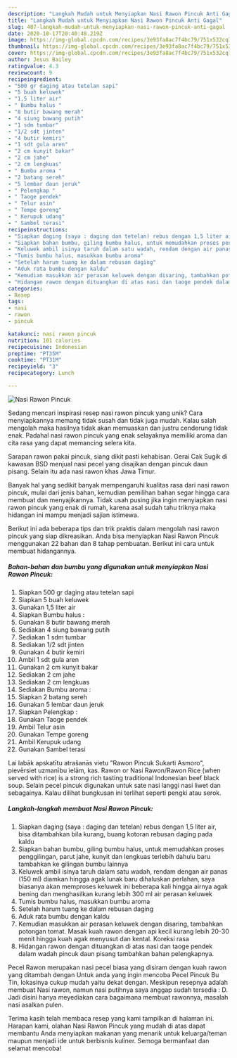 ```yaml
---
description: "Langkah Mudah untuk Menyiapkan Nasi Rawon Pincuk Anti Gagal"
title: "Langkah Mudah untuk Menyiapkan Nasi Rawon Pincuk Anti Gagal"
slug: 407-langkah-mudah-untuk-menyiapkan-nasi-rawon-pincuk-anti-gagal
date: 2020-10-17T20:40:48.219Z
image: https://img-global.cpcdn.com/recipes/3e93fa8ac7f4bc79/751x532cq70/nasi-rawon-pincuk-foto-resep-utama.jpg
thumbnail: https://img-global.cpcdn.com/recipes/3e93fa8ac7f4bc79/751x532cq70/nasi-rawon-pincuk-foto-resep-utama.jpg
cover: https://img-global.cpcdn.com/recipes/3e93fa8ac7f4bc79/751x532cq70/nasi-rawon-pincuk-foto-resep-utama.jpg
author: Jesus Bailey
ratingvalue: 4.3
reviewcount: 9
recipeingredient:
- "500 gr daging atau tetelan sapi"
- "5 buah keluwek"
- "1,5 liter air"
- " Bumbu halus "
- "8 butir bawang merah"
- "4 siung bawang putih"
- "1 sdm tumbar"
- "1/2 sdt jinten"
- "4 butir kemiri"
- "1 sdt gula aren"
- "2 cm kunyit bakar"
- "2 cm jahe"
- "2 cm lengkuas"
- " Bumbu aroma "
- "2 batang sereh"
- "5 lembar daun jeruk"
- " Pelengkap "
- " Taoge pendek"
- " Telur asin"
- " Tempe goreng"
- " Kerupuk udang"
- " Sambel terasi"
recipeinstructions:
- "Siapkan daging (saya : daging dan tetelan) rebus dengan 1,5 liter air, bisa ditambahkan bila kurang, buang kotoran rebusan daging pada kaldu"
- "Siapkan bahan bumbu, giling bumbu halus, untuk memudahkan proses penggilingan, parut jahe, kunyit dan lengkuas terlebih dahulu baru tambahkan ke gilingan bumbu lainnya"
- "Keluwek ambil isinya taruh dalam satu wadah, rendam dengan air panas (150 ml) diamkan hingga agak lunak baru dihaluskan perlahan, saya biasanya akan memproses keluwek ini beberapa kali hingga airnya agak bening dan menghasilkan kurang lebih 300 ml air perasan keluwek"
- "Tumis bumbu halus, masukkan bumbu aroma"
- "Setelah harum tuang ke dalam rebusan daging"
- "Aduk rata bumbu dengan kaldu"
- "Kemudian masukkan air perasan keluwek dengan disaring, tambahkan potongan tomat. Masak kuah rawon dengan api kecil kurang lebih 20-30 menit hingga kuah agak menyusut dan kental. Koreksi rasa"
- "Hidangan rawon dengan dituangkan di atas nasi dan taoge pendek dalam wadah pincuk daun pisang tambahkan bahan pelengkapnya."
categories:
- Resep
tags:
- nasi
- rawon
- pincuk

katakunci: nasi rawon pincuk 
nutrition: 101 calories
recipecuisine: Indonesian
preptime: "PT35M"
cooktime: "PT31M"
recipeyield: "3"
recipecategory: Lunch

---
```



![Nasi Rawon Pincuk](https://img-global.cpcdn.com/recipes/3e93fa8ac7f4bc79/751x532cq70/nasi-rawon-pincuk-foto-resep-utama.jpg)

Sedang mencari inspirasi resep nasi rawon pincuk yang unik? Cara menyiapkannya memang tidak susah dan tidak juga mudah. Kalau salah mengolah maka hasilnya tidak akan memuaskan dan justru cenderung tidak enak. Padahal nasi rawon pincuk yang enak selayaknya memiliki aroma dan cita rasa yang dapat memancing selera kita.

Sarapan rawon pakai pincuk, siang dikit pasti kehabisan. Gerai Cak Sugik di kawasan BSD menjual nasi pecel yang disajikan dengan pincuk daun pisang. Selain itu ada nasi rawon khas Jawa Timur.

Banyak hal yang sedikit banyak mempengaruhi kualitas rasa dari nasi rawon pincuk, mulai dari jenis bahan, kemudian pemilihan bahan segar hingga cara membuat dan menyajikannya. Tidak usah pusing jika ingin menyiapkan nasi rawon pincuk yang enak di rumah, karena asal sudah tahu triknya maka hidangan ini mampu menjadi sajian istimewa.


Berikut ini ada beberapa tips dan trik praktis dalam mengolah nasi rawon pincuk yang siap dikreasikan. Anda bisa menyiapkan Nasi Rawon Pincuk menggunakan 22 bahan dan 8 tahap pembuatan. Berikut ini cara untuk membuat hidangannya.

<!--inarticleads1-->

##### Bahan-bahan dan bumbu yang digunakan untuk menyiapkan Nasi Rawon Pincuk:

1. Siapkan 500 gr daging atau tetelan sapi
1. Siapkan 5 buah keluwek
1. Gunakan 1,5 liter air
1. Siapkan  Bumbu halus :
1. Gunakan 8 butir bawang merah
1. Sediakan 4 siung bawang putih
1. Sediakan 1 sdm tumbar
1. Sediakan 1/2 sdt jinten
1. Gunakan 4 butir kemiri
1. Ambil 1 sdt gula aren
1. Gunakan 2 cm kunyit bakar
1. Sediakan 2 cm jahe
1. Sediakan 2 cm lengkuas
1. Sediakan  Bumbu aroma :
1. Siapkan 2 batang sereh
1. Gunakan 5 lembar daun jeruk
1. Siapkan  Pelengkap :
1. Gunakan  Taoge pendek
1. Ambil  Telur asin
1. Gunakan  Tempe goreng
1. Ambil  Kerupuk udang
1. Gunakan  Sambel terasi


Lai labāk apskatītu atrašanās vietu &#34;Rawon Pincuk Sukarti Asmoro&#34;, pievērsiet uzmanību ielām, kas. Rawon or Nasi Rawon/Rawon Rice (when served with rice) is a strong rich tasting traditional Indonesian beef black soup. Selain pecel pincuk digunakan untuk sate nasi langgi nasi liwet dan sebagainya. Kalau dilihat bungkusan ini terlihat seperti pengki atau serok. 

<!--inarticleads2-->

##### Langkah-langkah membuat Nasi Rawon Pincuk:

1. Siapkan daging (saya : daging dan tetelan) rebus dengan 1,5 liter air, bisa ditambahkan bila kurang, buang kotoran rebusan daging pada kaldu
1. Siapkan bahan bumbu, giling bumbu halus, untuk memudahkan proses penggilingan, parut jahe, kunyit dan lengkuas terlebih dahulu baru tambahkan ke gilingan bumbu lainnya
1. Keluwek ambil isinya taruh dalam satu wadah, rendam dengan air panas (150 ml) diamkan hingga agak lunak baru dihaluskan perlahan, saya biasanya akan memproses keluwek ini beberapa kali hingga airnya agak bening dan menghasilkan kurang lebih 300 ml air perasan keluwek
1. Tumis bumbu halus, masukkan bumbu aroma
1. Setelah harum tuang ke dalam rebusan daging
1. Aduk rata bumbu dengan kaldu
1. Kemudian masukkan air perasan keluwek dengan disaring, tambahkan potongan tomat. Masak kuah rawon dengan api kecil kurang lebih 20-30 menit hingga kuah agak menyusut dan kental. Koreksi rasa
1. Hidangan rawon dengan dituangkan di atas nasi dan taoge pendek dalam wadah pincuk daun pisang tambahkan bahan pelengkapnya.


Pecel Rawon merupakan nasi pecel biasa yang disiram dengan kuah rawon yang ditambah dengan Untuk anda yang ingin mencoba Pecel Pincuk Bu Tin, lokasinya cukup mudah yaitu dekat dengan. Meskipun resepnya adalah membuat Nasi rawon, namun nasi putihnya saya anggap sudah tersedia : D. Jadi disini hanya meyediakan cara bagaimana membuat rawonnya, masalah nasi asalkan pulen. 

Terima kasih telah membaca resep yang kami tampilkan di halaman ini. Harapan kami, olahan Nasi Rawon Pincuk yang mudah di atas dapat membantu Anda menyiapkan makanan yang menarik untuk keluarga/teman maupun menjadi ide untuk berbisnis kuliner. Semoga bermanfaat dan selamat mencoba!
